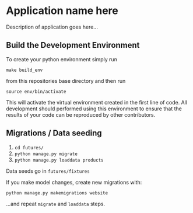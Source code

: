 # Application name here
Description of application goes here...

## Build the Development Environment
To create your python environment simply run
```
make build_env
```
from this repositories base directory and then run
```
source env/bin/activate
```
This will activate the virtual environment created
in the first line of code. All development should
performed using this environment to ensure that the
results of your code can be reproduced by other contributors.

## Migrations / Data seeding

1. `cd futures/`
2. `python manage.py migrate`
3. `python manage.py loaddata products`

Data seeds go in `futures/fixtures`

If you make model changes, create new migrations with:

`python manage.py makemigrations website`

...and repeat `migrate` and `loaddata` steps.
